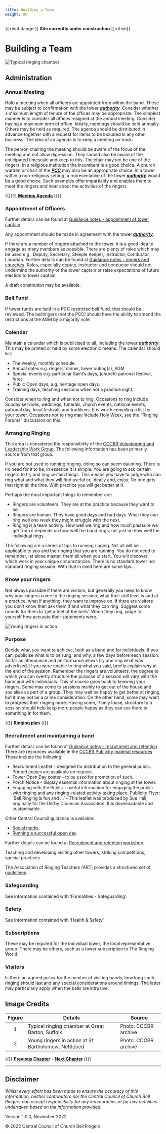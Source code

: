 ```yaml
---
title: Building a Team
weight: 90
---
```


{{<hint danger}}
**Site currently under construction**
{{</hint}}

# Building a Team

![Typical ringing chamber](chamber_350.jpg)

## Administration

### Annual Meeting

Hold a meeting when all officers are appointed from within the band. These may be subject to confirmation with the tower ***[authority](../170-glossary/#authority)***. Consider whether a maximum length of tenure of the offices may be appropriate. The simplest manner is to consider all offices resigned at the annual meeting. Consider having a maximum term of office. Ideally, meetings should be held annually. Others may be held as required.
The agenda should be distributed in advance together with a request for items to be included in any other business. The idea of an agenda is to keep a meeting on track. 

The person chairing the meeting should be aware of the focus of the meeting and not allow digression. They should also be aware of the anticipated timescale and keep to this. 
The chair may not be one of the ringers. In a religious institution the incumbent is a good choice. A church warden or chair of the ***[PCC](../170-glossary/#PCC)*** may also be an appropriate choice. In a tower within a non-religious setting, a representative of the tower ***[authority](../170-glossary/#authority)*** would be a good choice. Such examples offer impartiality and enables them to meet the ringers and hear about the activities of the ringers.

{{<hint info>}}%
**[Meeting Agenda](../091-agenda)**
{{</hint>}}

### Appointment of Officers

Further details can be found at [Guidance notes - appointment of tower captain](https://cccbr.org.uk/wp-content/uploads/2020/04/SM_Appt_of_TowerCaptain_2020_Ver_1.pdf).

Any appointment should be made in agreement with the tower ***[authority](../170-glossary/#authority)***.

If there are a number of ringers attached to the tower, it is a good idea to engage as many members as possible. There are plenty of roles which may be used e.g., Deputy, Secretary, Steeple Keeper, Instructor, Conductor, Librarian. Further details can be found at [Guidance notes - ringers and churches](https://cccbr.org.uk/wp-content/uploads/2021/05/2021_05_08_GCR_FAQstoCCCBR.pdf). Roles, especially deputy, instructor and conductor should not undermine the authority of the tower captain or raise expectations of future election to tower captain

A draft constitution may be available.

### Bell Fund

If tower funds are held in a PCC restricted bell fund, that should be reviewed. The bellringers (not the PCC) should have the ability to amend the restrictions at the AGM by a majority vote.

### Calendar

Maintain a calendar which is publicised to all, including the tower ***[authority](../170-glossary/#authority)***. This may be printed or held by some electronic means. The calendar should list:
-	The weekly, monthly schedule.
-	Annual dates e.g. ringers’ dinner, tower outing(s), AGM
-	Special events e.g. particular Saint’s days, (church) patronal festival, fetes 
-	Public Open days, e.g. heritage open days.
- Training days, teaching sessions when not a practice night.

Consider when to ring and when not to ring. Occasions to ring include Sunday services, weddings, funerals, church events, national events, patronal day, local festivals and traditions. It is worth compiling a list for your tower. Occasions not to ring may include Holy Week, see the “Ringing Forums” discussion on this. 

### Arranging Ringing

This area is considered the responsibility of the [CCCBR Volunteering and Leadership Work Group](https://cccbr.org.uk/about/workgroups/volunteer-and-leadership/). The following information has been primarily source from that group.

If you are not used to running ringing, doing so can seem daunting. There is no need for it to be, in essence it is simple. You are going to ask certain ringers to try and ring certain things. This means you have to judge who can ring what and what they will find useful or, ideally and, enjoy. No one gets that right all the time. With practice you will get better at it. 

Perhaps the most important things to remember are:
-	Ringers are volunteers. They are at the practice because they want to be.
-	Ringers are human. They have good days and bad days. What they can ring well one week they might struggle with the next.
-	Ringing is a team activity. How well we ring and how much pleasure we get from it depends on how well the band rings; not just on how well the individual rings.

The following are a series of tips to running ringing. Not all will be applicable to you and the ringing that you are running. You do not need to remember, let alone master, them all when you start. You will discover which work in your unique circumstances. There is no standard tower nor standard ringing session. With that in mind here are some tips.

### Know your ringers

Not always possible if there are visitors, but generally you need to know why your ringers come to the ringing session, what their skill level is and at a practice, what if anything, they want to improve on. If there are visitors you don’t know then ask them if and what they can ring. Suggest some rounds for them to ‘get a feel of the bells’. When they ring, judge for yourself how accurate their statements were.

![Young ringers in action](young_350.jpg)

### Purpose

Decide what you want to achieve, both as a band and for individuals. If you can, publicise what is to be rung, and why, a few days before each session. As far as attendance and performance allows try and ring what was advertised. If you were unable to ring what you said, briefly explain why at the end of the session. Remember the ringers are volunteers, the degree to which you can overtly structure the purpose of a session will vary with the band and with individuals. This of course goes back to knowing your ringers. Some may come to sessions mainly to get out of the house and socialise as part of a group. They may well be happy to get better at ringing, but it may not be a prime consideration. On the other hand, some may want to progress their ringing more. Having some, if only loose, structure to a session should help keep more people happy as they can see there is something in for them.

{{<hint info>}}
**[Ringing plan](../092-planning)**
{{</hint>}}

### Recruitment and maintaining a band

Further details can be found at [Guidance notes - recruitment and retention](https://cccbr.org.uk/resources/recruitment-and-retention/workshop/).
There are resources available in the [CCCBR Publicity material resources](https://cccbr.org.uk/resources/publicity-material/). These include the following:
- Recruitment Leaflet - designed for distribution to the general public. Printed copies are available on request.
- Tower Open Day poster - to be used for promotion of such.
- Porch Notice - display essential information about ringing at the tower.
- Engaging with the Public - useful information for engaging the public with ringing and any ringing-related activity taking place.
Publicity Flyer: ‘Bell Ringing is fun and …’ - This leaflet was produced by Sue Hall, originally for the Derby Diocesan Association. It is downloadable and customisable.

Other Central Council guidance is available:
- [Social media](https://cccbr.org.uk/wp-content/uploads/2020/10/200902-Social_Media_Guidance.pdf).
- [Running a successful open day](https://cccbr.org.uk/running-a-successful-tower-open-day-v6/).

Further details can be found at [Recruitment and retention workshop](https://cccbr.org.uk/resources/recruitment-and-retention/workshop/).

Teaching and developing visiting other towers, striking competitions, special practices.

The Association of Ringing Teachers (ART) provides a structured set of [guidelines](http://ringingteachers.org/resources/recruitment-and-retention).

### Safeguarding

See information contained with ‘Formalities - Safeguarding’.

### Safety 

See information contained with ‘Health & Safety’.

### Subscriptions

These may be required for the individual tower, the local representative group.
There may be others, such as a tower subscription to The Ringing World. 

### Visitors

Is there an agreed policy for the number of visiting bands, how long such ringing should last and any special considerations around timings. The latter may particularly apply when the bells are intrusive.

## Image Credits

| Figure | Details | Source |
| :---: | --- | --- |
| 1 | Typical ringing chamber at Great Barton, Suffolk | Photo: CCCBR archive |
| 2 | Young ringers in action at St Bartholomew, Nettlebed | Photo: CCCBR archive |

{{<hint info>}}
**[Previous Chapter](../080-bellchamber/)** - **[Next Chapter](../090-buildingateam/)**
{{</hint>}}

----

## Disclaimer
 
*Whilst every effort has been made to ensure the accuracy of this information, neither contributors nor the Central Council of Church Bell Ringers can accept responsibility for any inaccuracies or for any activities undertaken based on the information provided.*

Version 1.0.0, November 2022

© 2022 Central Council of Church Bell Ringers
